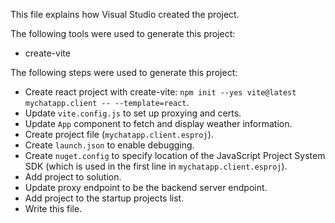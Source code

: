 This file explains how Visual Studio created the project.

The following tools were used to generate this project:
- create-vite

The following steps were used to generate this project:
- Create react project with create-vite: `npm init --yes vite@latest mychatapp.client -- --template=react`.
- Update `vite.config.js` to set up proxying and certs.
- Update `App` component to fetch and display weather information.
- Create project file (`mychatapp.client.esproj`).
- Create `launch.json` to enable debugging.
- Create `nuget.config` to specify location of the JavaScript Project System SDK (which is used in the first line in `mychatapp.client.esproj`).
- Add project to solution.
- Update proxy endpoint to be the backend server endpoint.
- Add project to the startup projects list.
- Write this file.
